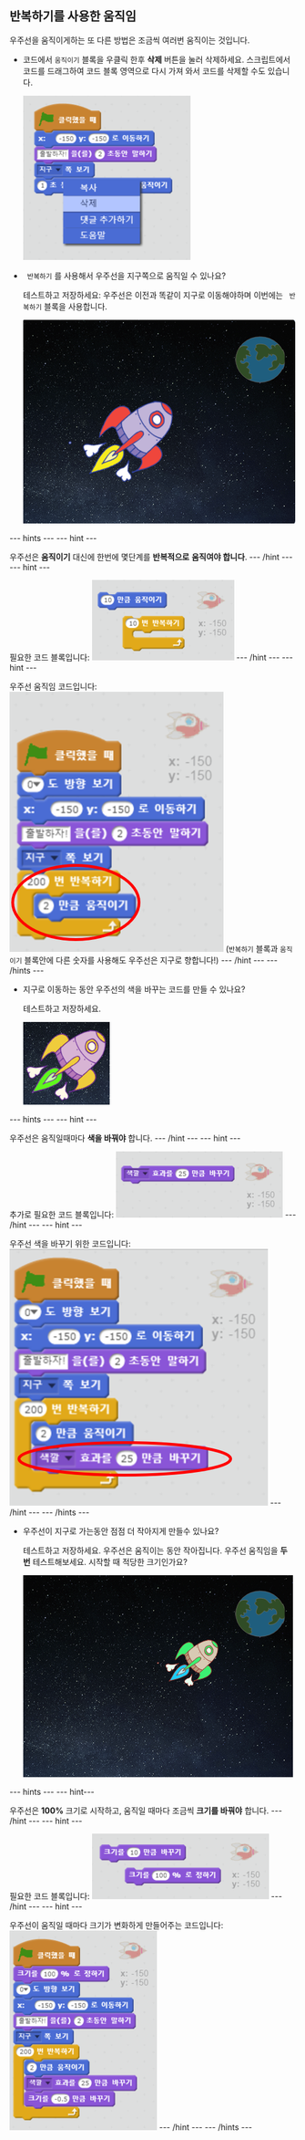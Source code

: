## 반복하기를 사용한 움직임

우주선을 움직이게하는 또 다른 방법은 조금씩 여러번 움직이는 것입니다.

+ 코드에서 `움직이기` 블록을 우클릭 한후 **삭제** 버튼을 눌러 삭제하세요. 스크립트에서 코드를 드래그하여 코드 블록 영역으로 다시 가져 와서 코드를 삭제할 수도 있습니다.
    
    ![움직이기 블록 지우기](images/space-delete-glide.png)

+ ` 반복하기` 를 사용해서 우주선을 지구쪽으로 움직일 수 있나요?
    
    테스트하고 저장하세요: 우주선은 이전과 똑같이 지구로 이동해야하며 이번에는 ` 반복하기` 블록을 사용합니다.
    
    ![우주선 움직임 테스트하기](images/space-animate-stage.png)

--- hints --- 
--- hint --- 

우주선은 **움직이기** 대신에 한번에 몇단계를 **반복적으로** **움직여야 합니다**. 
--- /hint --- 
--- hint --- 

필요한 코드 블록입니다: ![Blocks for an animated spaceship](images/space-repeat-blocks.png) 
--- /hint --- 
--- hint --- 

우주선 움직임 코드입니다: ![Code for an animated spaceship](images/space-repeat-code.png) (`반복하기` 블록과 `움직이기` 블록안에 다른 숫자를 사용해도 우주선은 지구로 향합니다!) 
--- /hint --- 
--- /hints ---

+ 지구로 이동하는 동안 우주선의 색을 바꾸는 코드를 만들 수 있나요?
    
    테스트하고 저장하세요.
    
    ![우주석 색바꾸기 테스트](images/space-colour-test.png)

--- hints --- 
--- hint --- 

우주선은 움직일때마다 **색을 바꿔야** 합니다. 
--- /hint --- 
--- hint --- 

추가로 필요한 코드 블록입니다: ![Block for changing colour](images/space-colour-blocks.png) 
--- /hint --- 
--- hint --- 

우주선 색을 바꾸기 위한 코드입니다: ![Code for an animated spaceship](images/space-colour-code.png) 
--- /hint --- 
--- /hints ---

+ 우주선이 지구로 가는동안 점점 더 작아지게 만들수 있나요?
    
    테스트하고 저장하세요. 우주선은 움직이는 동안 작아집니다. 우주선 움직임을 **두 번** 테스트해보세요. 시작할 때 적당한 크기인가요?
    
    ![우주선 작아지기 테스트](images/space-size-test.png)

--- hints ---
--- hint--- 

우주선은 **100%** 크기로 시작하고, 움직일 때마다 조금씩 **크기를 바꿔야** 합니다. 
--- /hint --- 
--- hint --- 

필요한 코드 블록입니다: ![Blocks for changing size](images/space-size-blocks.png) 
--- /hint --- 
--- hint --- 

우주선이 움직일 때마다 크기가 변화하게 만들어주는 코드입니다: ![Code for changing size](images/space-size-code.png) 
--- /hint --- 
--- /hints ---